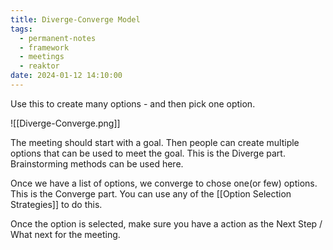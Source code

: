```yaml
---
title: Diverge-Converge Model
tags:
  - permanent-notes
  - framework
  - meetings
  - reaktor
date: 2024-01-12 14:10:00
---
```


Use this to create many options - and then pick one option.

![[Diverge-Converge.png]]

The meeting should start with a goal. Then people can create multiple options that can be used to meet the goal. This is the Diverge part. Brainstorming methods can be used here. 

Once we have a list of options, we converge to chose one(or few) options. This is the Converge part. You can use any of the [[Option Selection Strategies]] to do this.

Once the option is selected, make sure you have a action as the Next Step / What next for the meeting.
